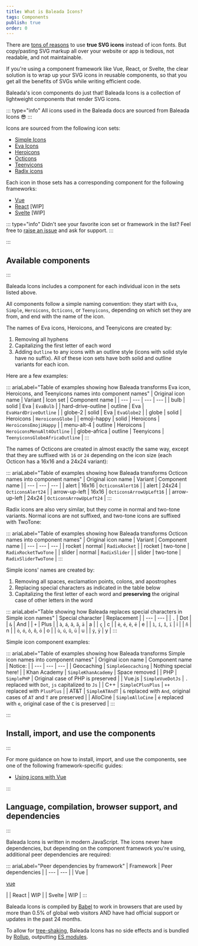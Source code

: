 ```yaml
---
title: What is Baleada Icons?
tags: Components
publish: true
order: 0
---
```


There are [tons of reasons](http://www.fullstackradio.com/47) to use **true SVG icons** instead of icon fonts. But copy/pasting SVG markup all over your website or app is tedious, not readable, and not maintainable.

If you're using a component framework like Vue, React, or Svelte, the clear solution is to wrap up your SVG icons in reusable components, so that you get all the benefits of SVGs while writing efficient code.

Baleada's icon components do just that! Baleada Icons is a collection of lightweight components that render SVG icons.

::: type="info"
All icons used in the Baleada docs are sourced from Baleada Icons 😎
:::

Icons are sourced from the following icon sets:
- [Simple Icons](https://simpleicons.org/)
- [Eva Icons](https://akveo.github.io/eva-icons/)
- [Heroicons](https://heroicons.dev/)
- [Octicons](https://primer.style/octicons/)
- [Teenyicons](https://teenyicons.com/)
- [Radix icons](https://github.com/modulz/radix-icons)

Each icon in those sets has a corresponding component for the following frameworks:
- [Vue](https://vuejs.org/)
- [React](https://reactjs.org/) [WIP]
- [Svelte](https://svelte.dev) [WIP]

::: type="info"
Didn't see your favorite icon set or framework in the list? Feel free to [raise an issue](https://github.com/baleada/docs/issues) and ask for support.
:::


:::
## Available components
:::

Baleada Icons includes a component for each individual icon in the sets listed above.

All components follow a simple naming convention: they start with `Eva`, `Simple`, `Heroicons`, `Octicons`, or `Teenyicons`, depending on which set they are from, and end with the name of the icon.

The names of Eva icons, Heroicons, and Teenyicons are created by:
1. Removing all hyphens
2. Capitalizing the first letter of each word
3. Adding `Outline` to any icons with an outline style (icons with solid style have no suffix). All of these icon sets have both solid and outline variants for each icon.

Here are a few examples:

::: ariaLabel="Table of examples showing how Baleada transforms Eva icon, Heroicons, and Teenyicons names into component names"
| Original icon name | Variant | Icon set | Component name |
| --- | --- | --- | --- |
| bulb | solid | Eva | `EvaBulb` |
| hard-drive-outline | outline | Eva | `EvaHardDriveOutline` |
| globe-2 | solid | Eva | `EvaGlobe2` |
| globe | solid | Heroicons | `HeroiconsGlobe` |
| emoji-happy | solid | Heroicons | `HeroiconsEmojiHappy` |
| menu-alt-4 | outline | Heroicons | `HeroiconsMenuAlt4Outline` |
| globe-africa | outline | Teenyicons | `TeenyiconsGlobeAfricaOutline` |
:::

The names of Octicons are created in almost exactly the same way, except that they are suffixed with `16` or `24` depending on the icon size (each Octicon has a 16x16 and a 24x24 variant):

::: ariaLabel="Table of examples showing how Baleada transforms Octicon names into component names"
| Original icon name | Variant | Component name |
| --- | --- | --- |
| alert | 16x16 | `OcticonsAlert16` |
| alert | 24x24 | `OcticonsAlert24` |
| arrow-up-left | 16x16 | `OcticonsArrowUpLeft16` |
| arrow-up-left | 24x24 | `OcticonsArrowUpLeft24` |
:::

Radix icons are also very similar, but they come in normal and two-tone variants. Normal icons are not suffixed, and two-tone icons are suffixed with TwoTone:

::: ariaLabel="Table of examples showing how Baleada transforms Octicon names into component names"
| Original icon name | Variant | Component name |
| --- | --- | --- |
| rocket | normal | `RadixRocket` |
| rocket | two-tone | `RadixRocketTwoTone` |
| slider | normal | `RadixSlider` |
| slider | two-tone | `RadixSliderTwoTone` |
:::

Simple icons' names are created by:
1. Removing all spaces, exclamation points, colons, and apostrophes
2. Replacing special characters as indicated in the table below
3. Capitalizing the first letter of each word and **preserving** the original case of other letters in the word

::: ariaLabel="Table showing how Baleada replaces special characters in Simple icon names"
| Special character | Replacement |
| --- | --- |
| `.` | Dot |
| `&` | And |
| `+` | Plus |
| `à`, `á`, `â`, `ã`, `ä` | a |
| `ç` | c |
| `è`, `é`, `ê`, `ë` | e |
| `ì`, `í`, `î`, `ï` | i |
| `ñ` | n |
| `ò`, `ó`, `ô`, `õ`, `ö` | o |
| `ù`, `ú`, `û`, `ü` | u |
| `ý`, `ÿ` | y |
:::

Simple icon component examples:

::: ariaLabel="Table of examples showing how Baleada transforms Simple icon names into component names"
| Original icon name | Component name | Notice: |
| --- | --- | --- |
| Geocaching | `SimpleGeocaching` | Nothing special here! |
| Khan Academy | `SimpleKhanAcademy` | Space removed |
| PHP | `SimplePHP` | Original case of PHP is preserved |
| Vue.js | `SimpleVueDotJs` | `.` replaced with `Dot`, `js` capitalized to `Js` |
| C++ | `SimpleCPlusPlus` | `++` replaced with `PlusPlus` |
| AT&T | `SimpleATAndT` | `&` replaced with `And`, original cases of `AT` and `T` are preserved |
| AlloCiné | `SimpleAlloCine` | `é` replaced with `e`, original case of the `C` is preserved |
:::



:::
## Install, import, and use the components
:::

For more guidance on how to install, import, and use the components, see one of the following framework-specific guides:
- [Using icons with Vue](/docs/icons/using-with-vue)



:::
## Language, compilation, browser support, and dependencies
:::

Baleada Icons is written in modern JavaScript. The icons never have dependencies, but depending on the component framework you're using, additional peer dependencies are required:

::: ariaLabel="Peer dependencies by framework"
| Framework | Peer dependencies |
| --- | --- |
| Vue | <p>[vue](https://github.com/vuejs/vue)</p> |
| React | WIP |
| Svelte | WIP |
:::

Baleada Icons is compiled by [Babel](https://babeljs.io) to work in browsers that are used by more than 0.5% of global web visitors AND have had official support or updates in the past 24 months.

To allow for [tree-shaking](https://webpack.js.org/guides/tree-shaking/), Baleada Icons has no side effects and is bundled by [Rollup](https://rollupjs.org/), outputting [ES modules](https://developer.mozilla.org/en-US/docs/Web/JavaScript/Guide/Modules).
